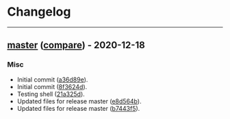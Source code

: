 # Changelog
---

## [master](https://github.com/LeafLink/lloyd-webhook-action/releases/tag/master) ([compare](https://github.com/LeafLink/lloyd-webhook-action/compare/8f3624d995c02dc6ffc1d9c7150e9ba40d7fa204...master)) - 2020-12-18

### Misc
- Initial commit ([a36d89e](https://github.com/LeafLink/lloyd-webhook-action/commit/a36d89e289338e0cc8dce1862dc8cf53f06db9b0)).
- Initial commit ([8f3624d](https://github.com/LeafLink/lloyd-webhook-action/commit/8f3624d995c02dc6ffc1d9c7150e9ba40d7fa204)).
- Testing shell ([21a325d](https://github.com/LeafLink/lloyd-webhook-action/commit/21a325d9419a526a3139b1529a5ba4e2c11a18cb)).
- Updated files for release master ([e8d564b](https://github.com/LeafLink/lloyd-webhook-action/commit/e8d564b14963b5682bc57fa0c1a41b743f4bb875)).
- Updated files for release master ([b7443f5](https://github.com/LeafLink/lloyd-webhook-action/commit/b7443f5de42d3a7ca38c1c9fe51b703cc20e9d29)).


